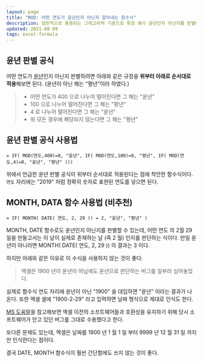 ```yaml
---
layout: page
title: "MOD: 어떤 연도가 윤년인지 아닌지 알아내는 함수식"
description: 일반적으로 통용되는 그레고리력 기준으로 특정 해가 윤년인지 아닌지를 판별하는 함수식
updated: 2021-08-09
tags: excel-formula
---
```


## 윤년 판별 공식

어떤 연도가 [윤년](https://namu.wiki/w/%EC%9C%A4%EB%85%84)인지 아닌지 판별하려면 아래와 같은 규정을 **위부터 아래로 순서대로 적용**해보면 된다. (윤년이 아닌 해는 "평년"이라 하였다.) 

> - 어떤 연도가 400 으로 나누어 떨어진다면 그 해는 "윤년"
> - 100 으로 나누어 떨어진다면 그 해는 "평년"
> - 4 로 나누어 떨어진다면 그 해는 "윤년"
> - 위 모든 경우에 해당되지 않는다면 그 해는 "평년"

## 윤년 판별 공식 사용법

```excel
= IF( MOD(연도,400)=0, "윤년", IF( MOD(연도,100)=0, "평년", IF( MOD(연도,4)=0, "윤년", "평년" )))
```

위에서 언급한 윤년 판별 공식이 위부터 순서대로 적용된다는 점에 착안한 함수식이다. `연도` 자리에는 "2019" 처럼 정확히 숫자로 표현된 연도를 넣으면 된다.

## MONTH, DATA 함수 사용법 (비추천)

```excel
= IF( MONTH( DATE( 연도, 2, 29 )) = 2, "윤년", "평년" )
```

MONTH, DATE 함수로도 윤년인지 아닌지를 판별할 수 있는데, 어떤 연도 의 2월 29일을 만들고서는 이 날이 실제로 존재하는 날 (즉 2 월) 인지를 판단하는 식이다. 만일 윤년이 아니라면 MONTH( DATE( 연도, 2, 29 )) 의 결과는 3 이다.

하지만 아래와 같은 이유로 이 수식을 사용하지 않는 것이 좋다.

> 엑셀은 1900 년이 윤년이 아님에도 윤년으로 판단하는 버그를 일부러 심어놓았다.

실제로 함수식 연도 자리에 윤년이 아닌 "1900" 을 대입하면 "윤년" 이라는 결과가 나온다. 또한 엑셀 셀에 "1900-2-29" 라고 입력하면 날짜 형식으로 제대로 인식도 한다.

[MS 도움말](https://docs.microsoft.com/ko-KR/office/troubleshoot/excel/wrongly-assumes-1900-is-leap-year)을 참고해보면 엑셀 이전의 소프트웨어들과 호환성을 유지하기 위해 당시 소프트웨어가 안고 있던 버그를 그대로 수용했다고 한다.

또다른 문제도 있는데, 엑셀은 날짜를 1900 년 1 월 1 일 부터 9999 년 12 월 31 일 까지만 인식한다는 점이다.

결국 DATE, MONTH 함수식이 훨씬 간단함에도 쓰지 않는 것이 좋다.
